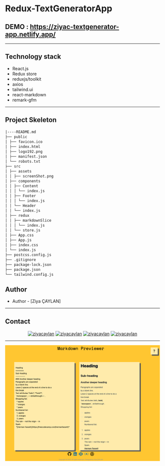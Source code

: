 # Redux-TextGeneratorApp

## DEMO : https://ziyac-textgenerator-app.netlify.app/

---

## Technology stack

- React.js
- Redux store
- reduxjs/toolkit
- axios
- tailwind.ui
- react-markdown
- remark-gfm

---

## Project Skeleton

```
|----README.md
├── public
│ ├── favicon.ico
│ ├── index.html
│ ├── logo192.png
│ ├── manifest.json
│ └── robots.txt
├── src
│ ├── assets
│ │ ├── screenShot.png
│ ├── components
│ │ ├── Content
│ │ │ └── index.js
│ │ ├── Footer
│ │ │ └── index.js
│ │ └── Header
│ │ └── index.js
│ ├── redux
│ │ ├── markdownSlice
│ │ │ └── index.js
│ │ └── store.js
│ ├── App.css
│ ├── App.js
│ ├── index.css
│ └── index.js
├── postcss.config.js
├── .gitignore
├── package-lock.json
├── package.json
└── tailwind.config.js
```

## Author

- Author - [Ziya ÇAYLAN]

---

## Contact

<p align="center">
<a href="https://codesandbox.io/u/ziyacaylan" target="blank"><img align="center" src="https://raw.githubusercontent.com/rahuldkjain/github-profile-readme-generator/master/src/images/icons/Social/codesandbox.svg" alt="ziyacaylan" height="30" width="40" /></a>
<a href="https://codepen.io/ziya-c" target="blank"><img align="center" src="https://raw.githubusercontent.com/rahuldkjain/github-profile-readme-generator/master/src/images/icons/Social/codepen.svg" alt="ziyacaylan" height="30" width="40" /></a>
<a href="https://www.linkedin.com/in/ziya-caylan/" target="blank"><img align="center" src="https://raw.githubusercontent.com/rahuldkjain/github-profile-readme-generator/master/src/images/icons/Social/linked-in-alt.svg" alt="ziyacaylan" height="30" width="40" /></a>
<a href="https://medium.com/@ziyacaylan" target="blank"><img align="center" src="https://raw.githubusercontent.com/rahuldkjain/github-profile-readme-generator/master/src/images/icons/Social/medium.svg" alt="ziyacaylan" height="30" width="40" /></a>
</p>

---

![screenshot](./src/assets/screenShot.png)

